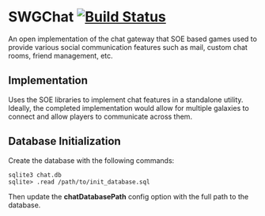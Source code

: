 # SWGChat [![Build Status](https://travis-ci.com/apathyboy/swgchat.svg?token=FbjsTwsn9ctKssvZJqCa&branch=master)](https://travis-ci.com/apathyboy/swgchat) #

An open implementation of the chat gateway that SOE based games used to provide various social communication features such as mail, custom chat rooms, friend management, etc.

## Implementation ##

Uses the SOE libraries to implement chat features in a standalone utility. Ideally, the completed implementation would allow for multiple galaxies to connect and allow players to communicate across them.

## Database Initialization ##

Create the database with the following commands:

    sqlite3 chat.db
    sqlite> .read /path/to/init_database.sql

Then update the **chatDatabasePath** config option with the full path to the database.
